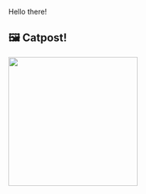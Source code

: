 Hello there!



## 🖼️ Catpost!

<sub>
    <img src="https://cdn2.thecatapi.com/images/amh.jpg" height="256">
</sub>

